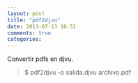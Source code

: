 ```yaml
---
layout: post
title: "pdf2djvu"
date: 2013-07-13 16:51
comments: true
categories: 
---
```

Convertir pdfs en djvu.

>$ pdf2djvu -o salida.djvu archivo.pdf

